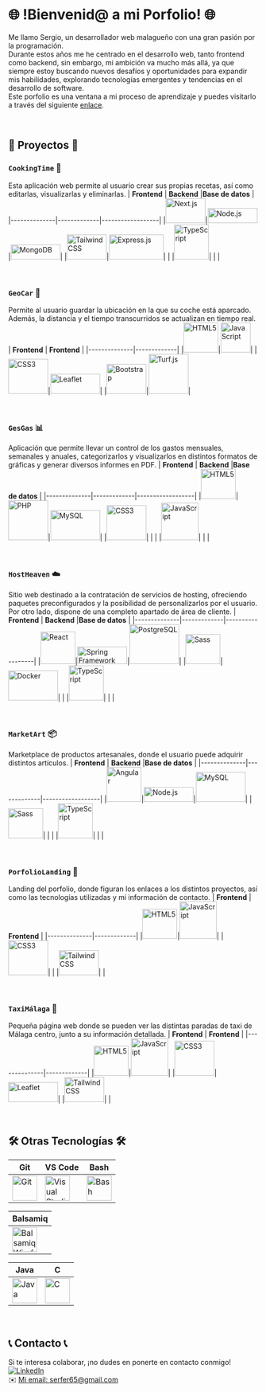 # 🌐 !Bienvenid@ a mi Porfolio! 🌐
Me llamo Sergio, un desarrollador web malagueño con una gran pasión por la programación.<br>
Durante estos años me he centrado en el desarrollo web, tanto frontend como backend, sin embargo, mi ambición va mucho más allá, ya que siempre estoy buscando nuevos desafíos y oportunidades para expandir mis habilidades, explorando tecnologías emergentes y tendencias en el desarrollo de software.<br>
Este porfolio es una ventana a mi proceso de aprendizaje y puedes visitarlo a través del siguiente [enlace](https://sngporfolio.netlify.app/).

<br>

## 📁 Proyectos 📁
### `CookingTime` 🍝
Esta aplicación web permite al usuario crear sus propias recetas, así como editarlas, visualizarlas y eliminarlas.
| **Frontend** | **Backend** |**Base de datos** |
|--------------|-------------|------------------|
|<img src="https://static-00.iconduck.com/assets.00/nextjs-icon-2048x1234-pqycciiu.png" alt="Next.js" title="Next.js" width="80" height="50">|<img src="https://upload.wikimedia.org/wikipedia/commons/thumb/7/7e/Node.js_logo_2015.svg/2560px-Node.js_logo_2015.svg.png" alt="Node.js" title="Node.js" width="100" height="30">|<img src="https://encrypted-tbn0.gstatic.com/images?q=tbn:ANd9GcTvyRmieFYEx56pJ4SVB4N1QWY0-NNBNs1WKw&s" alt="MongoDB" title="MongoDB" width="100" height="30">|
|<img src="https://upload.wikimedia.org/wikipedia/commons/thumb/d/d5/Tailwind_CSS_Logo.svg/1024px-Tailwind_CSS_Logo.svg.png" alt="Tailwind CSS" title="Tailwind CSS" width="80" height="50">|<img src="https://upload.wikimedia.org/wikipedia/commons/6/64/Expressjs.png" alt="Express.js" title="Express.js" width="110" height="50">|                  |
|<img src="https://upload.wikimedia.org/wikipedia/commons/thumb/4/4c/Typescript_logo_2020.svg/2048px-Typescript_logo_2020.svg.png" alt="TypeScript" title="TypeScript" width="70" height="70">|             |                  |

<br>
  
### `GeoCar` 📍
Permite al usuario guardar la ubicación en la que su coche está aparcado. Además, la distancia y el tiempo transcurridos se actualizan en tiempo real.
| **Frontend** | **Frontend** |
|--------------|-------------|
|<img src="https://upload.wikimedia.org/wikipedia/commons/thumb/6/61/HTML5_logo_and_wordmark.svg/512px-HTML5_logo_and_wordmark.svg.png" alt="HTML5" title="HTML5" width="70" height="60">|<img src="https://upload.wikimedia.org/wikipedia/commons/6/6a/JavaScript-logo.png" alt="JavaScript" title="JavaScript" width="60" height="60">|
|<img src="https://cdn4.iconfinder.com/data/icons/flat-brand-logo-2/512/css3-512.png" alt="CSS3" title="CSS3" width="80" height="70">|<img src="https://upload.wikimedia.org/wikipedia/commons/thumb/1/13/Leaflet_logo.svg/2560px-Leaflet_logo.svg.png" alt="Leaflet" title="Leaflet" width="100" height="40">|
|<img src="https://upload.wikimedia.org/wikipedia/commons/thumb/b/b2/Bootstrap_logo.svg/1280px-Bootstrap_logo.svg.png" alt="Bootstrap" title="Bootstrap" width="80" height="60">|<img src="https://turfjs.org/img/logo.svg" alt="Turf.js" title="Turf.js" width="80" height="80">|

<br>

### `GesGas` 📊
Aplicación que permite llevar un control de los gastos mensuales, semanales y anuales, categorizarlos y visualizarlos en distintos formatos de gráficas y generar diversos informes en PDF.
| **Frontend** | **Backend** |**Base de datos** |
|--------------|-------------|------------------|
|<img src="https://upload.wikimedia.org/wikipedia/commons/thumb/6/61/HTML5_logo_and_wordmark.svg/512px-HTML5_logo_and_wordmark.svg.png" alt="HTML5" title="HTML5" width="70" height="60">|<img src="https://www.php.net/images/logos/new-php-logo.svg" alt="PHP" title="PHP" width="80" height="80">|<img src="https://upload.wikimedia.org/wikipedia/labs/8/8e/Mysql_logo.png" alt="MySQL" title="MySQL" width="100" height="60">|
|<img src="https://cdn4.iconfinder.com/data/icons/flat-brand-logo-2/512/css3-512.png" alt="CSS3" title="CSS3" width="80" height="70">|             |                  |
|<img src="https://upload.wikimedia.org/wikipedia/commons/6/6a/JavaScript-logo.png" alt="JavaScript" title="JavaScript" width="75" height="75">|             |                  |

<br>

### `HostHeaven` ☁️
Sitio web destinado a la contratación de servicios de hosting, ofreciendo paquetes preconfigurados y la posibilidad de personalizarlos por el usuario. Por otro lado, dispone de una completo apartado de área de cliente.
| **Frontend** | **Backend** |**Base de datos** |
|--------------|-------------|------------------|
|<img src="https://encrypted-tbn0.gstatic.com/images?q=tbn:ANd9GcSlGmKtrnxElpqw3AExKXPWWBulcwjlvDJa1Q&s" alt="React" title="React" width="70" height="65">|<img src="https://upload.wikimedia.org/wikipedia/commons/thumb/4/44/Spring_Framework_Logo_2018.svg/1280px-Spring_Framework_Logo_2018.svg.png" alt="Spring Framework" title="Spring Framework" width="100" height="35">|<img src="https://cdn.icon-icons.com/icons2/2699/PNG/512/postgresql_vertical_logo_icon_168900.png" alt="PostgreSQL" title="PostgreSQL" width="100" height="80">|
|<img src="https://upload.wikimedia.org/wikipedia/commons/thumb/9/96/Sass_Logo_Color.svg/1200px-Sass_Logo_Color.svg.png" alt="Sass" title="Sass" width="70" height="60">|<img src="https://logos-world.net/wp-content/uploads/2021/02/Docker-Logo.png" alt="Docker" title="Docker" width="100" height="60">|                  |
|<img src="https://upload.wikimedia.org/wikipedia/commons/thumb/4/4c/Typescript_logo_2020.svg/2048px-Typescript_logo_2020.svg.png" alt="TypeScript" title="TypeScript" width="70" height="70">|             |                  |

<br>

### `MarketArt` 📦
Marketplace de productos artesanales, donde el usuario puede adquirir distintos artículos.
| **Frontend** | **Backend** |**Base de datos** |
|--------------|-------------|------------------|
|<img src="https://upload.wikimedia.org/wikipedia/commons/thumb/c/cf/Angular_full_color_logo.svg/1200px-Angular_full_color_logo.svg.png" alt="Angular" title="Angular" width="70" height="70">|<img src="https://upload.wikimedia.org/wikipedia/commons/thumb/7/7e/Node.js_logo_2015.svg/2560px-Node.js_logo_2015.svg.png" alt="Node.js" title="Node.js" width="100" height="30">|<img src="https://upload.wikimedia.org/wikipedia/labs/8/8e/Mysql_logo.png" alt="MySQL" title="MySQL" width="100" height="60">|
|<img src="https://upload.wikimedia.org/wikipedia/commons/thumb/9/96/Sass_Logo_Color.svg/1200px-Sass_Logo_Color.svg.png" alt="Sass" title="Sass" width="70" height="60">|             |                  |
|<img src="https://upload.wikimedia.org/wikipedia/commons/thumb/4/4c/Typescript_logo_2020.svg/2048px-Typescript_logo_2020.svg.png" alt="TypeScript" title="TypeScript" width="70" height="70">|             |                  |

<br>

### `PorfolioLanding` 🚀
Landing del porfolio, donde figuran los enlaces a los distintos proyectos, así como las tecnologías utilizadas y mi información de contacto.
| **Frontend** | **Frontend** |
|--------------|-------------|
|<img src="https://upload.wikimedia.org/wikipedia/commons/thumb/6/61/HTML5_logo_and_wordmark.svg/512px-HTML5_logo_and_wordmark.svg.png" alt="HTML5" title="HTML5" width="70" height="60">|<img src="https://upload.wikimedia.org/wikipedia/commons/6/6a/JavaScript-logo.png" alt="JavaScript" title="JavaScript" width="75" height="75">|
|<img src="https://cdn4.iconfinder.com/data/icons/flat-brand-logo-2/512/css3-512.png" alt="CSS3" title="CSS3" width="80" height="70">|             |
|<img src="https://upload.wikimedia.org/wikipedia/commons/thumb/d/d5/Tailwind_CSS_Logo.svg/1024px-Tailwind_CSS_Logo.svg.png" alt="Tailwind CSS" title="Tailwind CSS" width="80" height="50">|             |

<br>

### `TaxiMálaga` 🚕
Pequeña página web donde se pueden ver las distintas paradas de taxi de Málaga centro, junto a su información detallada.
| **Frontend** | **Frontend** |
|--------------|-------------|
|<img src="https://upload.wikimedia.org/wikipedia/commons/thumb/6/61/HTML5_logo_and_wordmark.svg/512px-HTML5_logo_and_wordmark.svg.png" alt="HTML5" title="HTML5" width="70" height="60">|<img src="https://upload.wikimedia.org/wikipedia/commons/6/6a/JavaScript-logo.png" alt="JavaScript" title="JavaScript" width="75" height="75">|
|<img src="https://cdn4.iconfinder.com/data/icons/flat-brand-logo-2/512/css3-512.png" alt="CSS3" title="CSS3" width="80" height="70">|<img src="https://upload.wikimedia.org/wikipedia/commons/thumb/1/13/Leaflet_logo.svg/2560px-Leaflet_logo.svg.png" alt="Leaflet" title="Leaflet" width="100" height="40">|
|<img src="https://upload.wikimedia.org/wikipedia/commons/thumb/d/d5/Tailwind_CSS_Logo.svg/1024px-Tailwind_CSS_Logo.svg.png" alt="Tailwind CSS" title="Tailwind CSS" width="80" height="50">|             |

<br>

## 🛠️ Otras Tecnologías 🛠️
|  Git  | VS Code |Bash    |
|-------|--------------------|--------|
|<img src="https://user-images.githubusercontent.com/25181517/192108372-f71d70ac-7ae6-4c0d-8395-51d8870c2ef0.png" alt="Git" title="Git" width="50" height="50">|<img src="https://user-images.githubusercontent.com/25181517/192108891-d86b6220-e232-423a-bf5f-90903e6887c3.png" alt="Visual Studio Code" title="Visual Studio Code" width="50" height="50">|<img src="https://upload.wikimedia.org/wikipedia/commons/thumb/4/4b/Bash_Logo_Colored.svg/1200px-Bash_Logo_Colored.svg.png" alt="Bash" title="Bash" width="50" height="50">|

|Balsamiq|
|--------|
|<img src="https://balsamiq.com/assets/company/brandassets/smileyface-transparent-1080x1080.png" alt="Balsamiq Wireframes" title="Balsamiq Wireframes" width="50" height="50">|

|Java|C|
|----|-|
|<img src="https://user-images.githubusercontent.com/25181517/117201156-9a724800-adec-11eb-9a9d-3cd0f67da4bc.png" alt="Java" title="Java" width="50" height="50">|<img src="https://upload.wikimedia.org/wikipedia/commons/1/19/C_Logo.png" alt="C" title="C" width="50" height="50">|

<br>

## 📞 Contacto 📞
Si te interesa colaborar, ¡no dudes en ponerte en contacto conmigo!
[![LinkedIn](https://img.shields.io/badge/LinkedIn-Perfil%20Profesional-blue?style=flat&logo=linkedin)](https://www.linkedin.com/in/sergio-nav-gon)  
✉️ [Mi email: serfer65@gmail.com](mailto:serfer65@gmail.com)